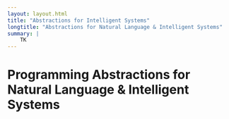 ```yaml
---
layout: layout.html
title: "Abstractions for Intelligent Systems"
longtitle: "Abstractions for Natural Language & Intelligent Systems"
summary: |
    TK
---
```

# Programming Abstractions for Natural Language &amp; Intelligent Systems

